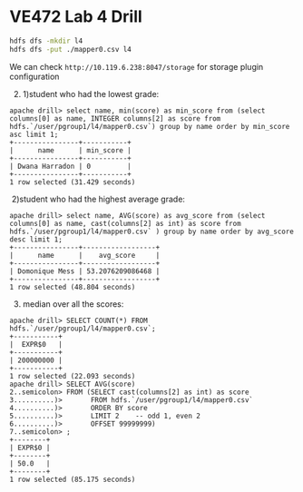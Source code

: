 # VE472 Lab 4  Drill

```bash
hdfs dfs -mkdir l4
hdfs dfs -put ./mapper0.csv l4
```

We can check `http://10.119.6.238:8047/storage` for storage plugin configuration

2. 1)student who had the lowest grade:

```sqlite
apache drill> select name, min(score) as min_score from (select columns[0] as name, INTEGER columns[2] as score from hdfs.`/user/pgroup1/l4/mapper0.csv`) group by name order by min_score asc limit 1;
+----------------+-----------+
|      name      | min_score |
+----------------+-----------+
| Dwana Harradon | 0         |
+----------------+-----------+
1 row selected (31.429 seconds)
```

​		2)student who had the highest average grade:

```sqlite
apache drill> select name, AVG(score) as avg_score from (select columns[0] as name, cast(columns[2] as int) as score from hdfs.`/user/pgroup1/l4/mapper0.csv` ) group by name order by avg_score desc limit 1;
+----------------+------------------+
|      name      |    avg_score     |
+----------------+------------------+
| Domonique Mess | 53.2076209086468 |
+----------------+------------------+
1 row selected (48.804 seconds)
```

3. median over all the scores:

```sqlite
apache drill> SELECT COUNT(*) FROM hdfs.`/user/pgroup1/l4/mapper0.csv`;
+-----------+
|  EXPR$0   |
+-----------+
| 200000000 |
+-----------+
1 row selected (22.093 seconds)
apache drill> SELECT AVG(score)
2..semicolon> FROM (SELECT cast(columns[2] as int) as score
3..........)>       FROM hdfs.`/user/pgroup1/l4/mapper0.csv`
4..........)>       ORDER BY score
5..........)>       LIMIT 2    -- odd 1, even 2
6..........)>       OFFSET 99999999)
7..semicolon> ;
+--------+
| EXPR$0 |
+--------+
| 50.0   |
+--------+
1 row selected (85.175 seconds)
```


